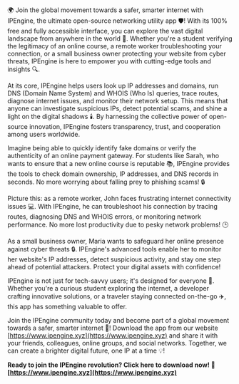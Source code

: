 🌍 Join the global movement towards a safer, smarter internet with IPEngine, the ultimate open-source networking utility app 🛡️! With its 100% free and fully accessible interface, you can explore the vast digital landscape from anywhere in the world 📡. Whether you're a student verifying the legitimacy of an online course, a remote worker troubleshooting your connection, or a small business owner protecting your website from cyber threats, IPEngine is here to empower you with cutting-edge tools and insights 🔍.

At its core, IPEngine helps users look up IP addresses and domains, run DNS (Domain Name System) and WHOIS (Who Is) queries, trace routes, diagnose internet issues, and monitor their network setup. This means that anyone can investigate suspicious IPs, detect potential scams, and shine a light on the digital shadows 🕯️. By harnessing the collective power of open-source innovation, IPEngine fosters transparency, trust, and cooperation among users worldwide.

Imagine being able to quickly identify fake domains or verify the authenticity of an online payment gateway. For students like Sarah, who wants to ensure that a new online course is reputable 📚, IPEngine provides the tools to check domain ownership, IP addresses, and DNS records in seconds. No more worrying about falling prey to phishing scams! 🔒

Picture this: as a remote worker, John faces frustrating internet connectivity issues 💻. With IPEngine, he can troubleshoot his connection by tracing routes, diagnosing DNS and WHOIS errors, or monitoring network performance. No more lost productivity due to pesky network problems! 🕒

As a small business owner, Maria wants to safeguard her online presence against cyber threats 🔒. IPEngine's advanced tools enable her to monitor her website's IP addresses, detect suspicious activity, and stay one step ahead of potential attackers. Protect your digital assets with confidence!

IPEngine is not just for tech-savvy users; it's designed for everyone 🌈. Whether you're a curious student exploring the internet, a developer crafting innovative solutions, or a traveler staying connected on-the-go ✈️, this app has something valuable to offer.

Join the IPEngine community today and become part of a global movement towards a safer, smarter internet 🚀! Download the app from our website [https://www.ipengine.xyz](https://www.ipengine.xyz) and share it with your friends, colleagues, online groups, and social networks. Together, we can create a brighter digital future, one IP at a time 💡!

**Ready to join the IPEngine revolution? Click here to download now! 📲 [https://www.ipengine.xyz](https://www.ipengine.xyz)**
